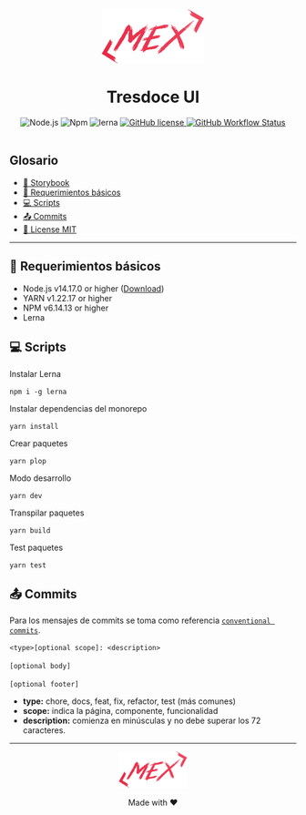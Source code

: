 <div align="center">
    <img alt="mex-logo" width="180" height="auto" src="https://raw.githubusercontent.com/tresdoce/tresdoce-ui/master/.readme-static/logo-mex-red.svg" />
    <h1>Tresdoce UI</h1>
</div>

<div align="center">
    <img src="https://img.shields.io/static/v1.svg?style=flat&label=Node&message=v14.17.0&labelColor=339933&color=757575&logoColor=FFFFFF&logo=Node.js" alt="Node.js"/>
    <img src="https://img.shields.io/static/v1.svg?style=flat&label=Npm&message=v6.14.13&labelColor=CB3837&logoColor=FFFFFF&color=757575&logo=npm" alt="Npm"/>
    <img src="https://img.shields.io/badge/maintained%20with-lerna-cc00ff.svg" alt="lerna">
    <a href="./license.md">
        <img alt="GitHub license" src="https://img.shields.io/github/license/tresdoce/tresdoce-ui?style=flat">
    </a>
    <a href="https://github.com/tresdoce/tresdoce-ui/actions/workflows/master.yml" target="_blank">
        <img alt="GitHub Workflow Status" src="https://github.com/tresdoce/tresdoce-ui/actions/workflows/master.yml/badge.svg">
    </a>
    <br/> 
</div>
<br>

## Glosario

- [📕 Storybook](https://tresdoce.github.io/tresdoce-ui/)
- [📝 Requerimientos básicos](#basic-requirements)
- [💻 Scripts](#scripts)
- [📤 Commits](#commits)
- [📜 License MIT](license.md)

---

<a name="basic-requirements"></a>

## 📝 Requerimientos básicos

- Node.js v14.17.0 or higher ([Download](https://nodejs.org/es/download/))
- YARN v1.22.17 or higher
- NPM v6.14.13 or higher
- Lerna

<a name="scripts"></a>

## 💻 Scripts

Instalar Lerna

```
npm i -g lerna
```

Instalar dependencias del monorepo

```
yarn install
```

Crear paquetes

```
yarn plop
```

Modo desarrollo

```
yarn dev
```

Transpilar paquetes

```
yarn build
```

Test paquetes

```
yarn test
```

<a name="commits"></a>

## 📤 Commits

Para los mensajes de commits se toma como
referencia [`conventional commits`](https://www.conventionalcommits.org/es/v1.0.0/#resumen).

```
<type>[optional scope]: <description>

[optional body]

[optional footer]
```

- **type:** chore, docs, feat, fix, refactor, test (más comunes)
- **scope:** indica la página, componente, funcionalidad
- **description:** comienza en minúsculas y no debe superar los 72 caracteres.

---

<div align="center">
    <a href="mailto:mdelgado@tresdoce.com.ar" target="_blank" alt="Send an email">
        <img src="https://raw.githubusercontent.com/tresdoce/tresdoce-ui/master/.readme-static/logo-mex-red.svg" width="120" alt="Mex" />
    </a><br/>
    <p>Made with ❤</p>
</div>

